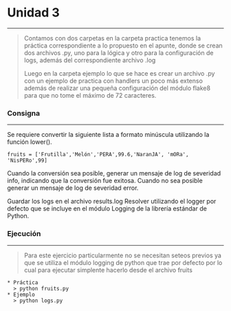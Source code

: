 # Unidad 3
----
>Contamos con dos carpetas en la carpeta practica tenemos la práctica correspondiente a lo propuesto en el apunte, donde se crean dos archivos .py, uno para la lógica y otro para la configuración de logs, además del correspondiente archivo .log
>
>Luego en la carpeta ejemplo lo que se hace es crear un archivo .py con un ejemplo de practica con handlers un poco más extenso además de realizar una pequeña configuración del módulo flake8 para que no tome el máximo de 72 caracteres.

### Consigna
----
Se requiere convertir la siguiente lista a formato minúscula utilizando
la función lower().

~~~
fruits = ['Frutilla','Melón','PERA',99.6,'NaranJA', 'mORa', 'NisPERo',99]
~~~
Cuando la conversión sea posible, generar un mensaje de log de
severidad info, indicando que la conversión fue exitosa. Cuando no
sea posible generar un mensaje de log de severidad error.

Guardar los logs en el archivo results.log
Resolver utilizando el logger por defecto que se incluye en el módulo
Logging de la librería estándar de Python.

### Ejecución
---
>Para este ejercicio particularmente no se necesitan seteos previos ya que se utiliza el módulo logging de python que trae por defecto por lo cual para ejecutar simplente hacerlo desde el archivo fruits

~~~
* Práctica
  > python fruits.py
* Ejemplo
  > python logs.py
~~~